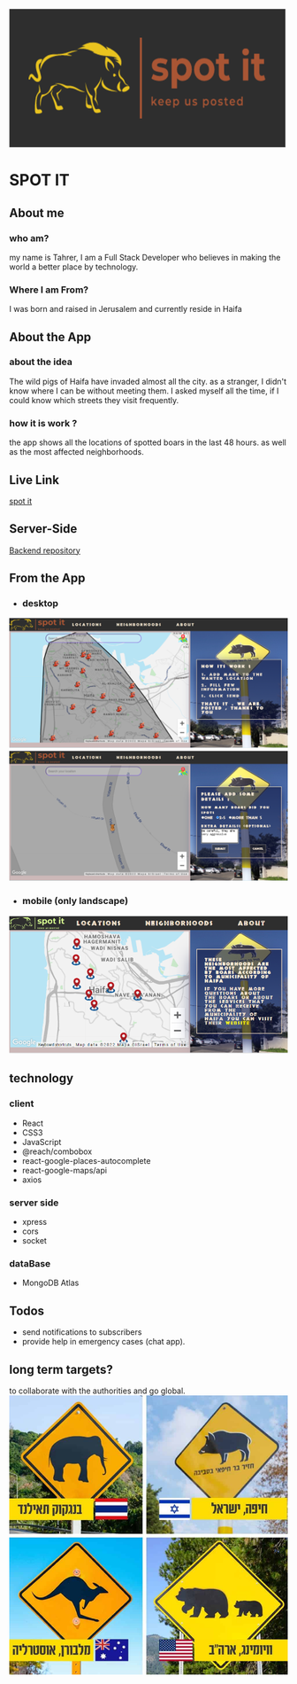  
![logo](/client/src/assets/images/readme.png "Optional Title")
# SPOT IT

## About me
### who am?
 my name is Tahrer, I am a Full Stack Developer who believes in making the world a better place by technology.
### Where I am From?
I was born and raised in Jerusalem and currently reside in Haifa

## About the App
### about the idea
The wild pigs of Haifa have invaded almost all the city. as a stranger, I didn't know where I can be without meeting them. I asked myself all the time, if I could know which streets they visit frequently.

### how it is work ?
the app shows all the locations of spotted boars in the last 48 hours. as well as the most affected neighborhoods.

## Live Link 
[spot it](https://spot-it-web-2022.netlify.app/)

## Server-Side
[Backend repository](https://github.com/tahrer007/spot-it-server)

## From the App
* ### desktop
![desktop](/client/src/assets/images/readMe/desktop1.png "Optional Title")
![desktop2](/client/src/assets/images/readMe/desktop2.png "Optional Title")
*  ### mobile (only landscape)
![mobile](/client/src/assets/images/readMe/mobile.png "Optional Title")

## technology 
### client 
* React 
* CSS3
* JavaScript
* @reach/combobox
* react-google-places-autocomplete
* react-google-maps/api
* axios 
### server side 
* xpress 
* cors
* socket
### dataBase 
* MongoDB Atlas


## Todos 
* send notifications to subscribers 
* provide help in emergency cases (chat app).

## long term targets?
to collaborate with the authorities and go global.
![global](/client/src/assets/images/global.jpg "Optional Title")
